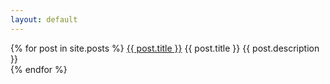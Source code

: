 ```yaml
---
layout: default
---
```

<html lang="{{ page.lang | default: site.lang | default: "en" }}">
  <body>
		{% for post in site.posts %}
			<a href="{{ post.url }}">{{ post.title }}</a>
			{{ post.title }}
			{{ post.description }}
			<br>
		{% endfor %}
  </body>
</html>
